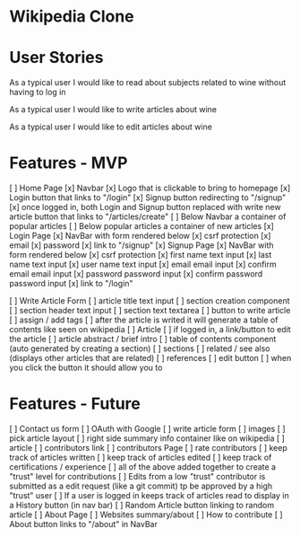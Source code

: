 # Wikipedia Clone

# User Stories
As a typical user I would like to read about subjects related to wine without having to log in

As a typical user I would like to write articles about wine

As a typical user I would like to edit articles about wine


# Features - MVP
[ ] Home Page
  [x] Navbar
    [x] Logo that is clickable to bring to homepage
    [x] Login button that links to "/login"
    [x] Signup button redirecting to "/signup"
      [x] once logged in, both Login and Signup button replaced with write new article button that links to "/articles/create"
  [ ] Below Navbar a container of popular articles
  [ ] Below popular articles a container of new articles
[x] Login Page
  [x] NavBar with form rendered below
  [x] csrf protection
  [x] email
  [x] password
  [x] link to "/signup"
[x] Signup Page
  [x] NavBar with form rendered below
  [x] csrf protection
  [x] first name text input
  [x] last name text input
  [x] user name text input
  [x] email email input
  [x] confirm email email input
  [x] password password input
  [x] confirm password password input
  [x] link to "/login"

[ ] Write Article Form
  [ ] article title text input
  [ ] section creation component
    [ ] section header text input
    [ ] section text textarea
    [ ] button to write article
    [ ] assign / add tags
  [ ] after the article is writed it will generate a table of contents like seen on wikipedia
[ ] Article
  [ ] if logged in, a link/button to edit the article
  [ ] article abstract / brief intro
  [ ] table of contents component (auto generated by creating a section)
  [ ] sections
  [ ] related / see also (displays other articles that are related)
  [ ] references
[ ] edit button
  [ ] when you click the button it should allow you to

# Features - Future
[ ] Contact us form
[ ] OAuth with Google
[ ] write article form
  [ ] images
  [ ] pick article layout
  [ ] right side summary info container like on wikipedia
[ ] article
  [ ] contributors link
[ ] contributors Page
  [ ] rate contributors
  [ ] keep track of articles written
  [ ] keep track of articles edited
  [ ] keep track of certifications / experience
  [ ] all of the above added together to create a "trust" level for contributions
[ ] Edits from a low "trust" contributor is submitted as a edit request (like a git commit) tp be approved by a high "trust" user
[ ] If a user is logged in keeps track of articles read to display in a History button (in nav bar)
[ ] Random Article button linking to random article
[ ] About Page
  [ ] Websites summary/about
  [ ] How to contribute
  [ ] About button links to "/about" in NavBar
